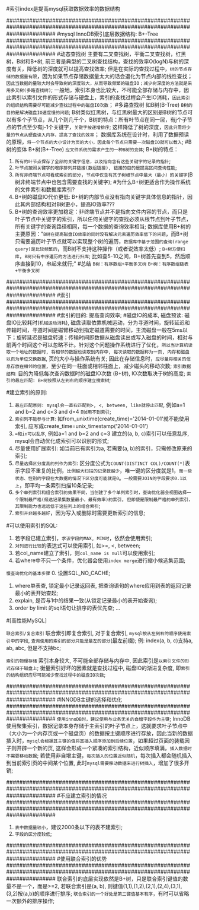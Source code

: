 #索引index是提高mysql获取数据效率的数据结构

###############################################################################################################################
#mysql InnoDB索引底层数据结构: B+-Tree
###############################################################################################################################
#动态查找树
主要有二叉查找树，平衡二叉查找树，红黑树，B树和B+树, 前三者是典型的二叉树查找结构，查找的效率O(logN)与树的深度有关，降低树的深度就可以提高查找效率;
但是在实际的查找过程中，`树的节点存储的数据量有限`，因为如果节点存储数据量太大的话会退化为节点内部的线性查找；
`因此当数据的量较大时会导致树的深度较大，从而导致频繁的磁盘IO；减少树深度的方法就是采用多叉树(多路查找树)`;
一般地，索引本身也比较大，不可能全部存储与内存中，因此索引以索引文件的形式存储与硬盘上，索引的查找过程会产生IO消耗，`因此索引的组织结构需要尽可能减少查找过程中的磁盘IO次数`；
#多路查找树 如B树(B-Tree)
`B树的目的是解决磁盘IO速度慢的问题`;
B树类似红黑树，与红黑树最大的区别是B树的节点可以有多个子节点，从几个到几千个，B树的特点：所有叶节点在同一层，有j个子节点的节点至少有j-1个关键字，`关键字按递增排序`; 这样降低了树的深度，`因此只需将少量的节点从硬盘读入内存，提高了查找的效率`；
数据库系统在设计时，利用了数据预读的原理，`将一个节点的大小设计为页的大小，因此每个节点只需要一次磁盘IO就可以载入`;
#B树的变体 B+树(B+-Tree)
`应文件系统的需求产生的一种B树的变体`;
B+树的特点：
1. `所有的叶节点保存了全部的关键字信息，以及指向含有这些关键字的记录的指针`; 
2. `叶节点按照关键字的增序排列并链接(数组链接), 链接的目的是提高区间查询性能`;
3. `所有非终端节点可看成索引的部分`，`节点中仅含有其子树根节点中最大（最小）的关键字`(B树非终端节点中也包含需要查找的关键字);
#为什么B+树更适合作为操作系统的文件索引和数据库索引?
1. B+树的磁盘IO代价更低: B+树的内部节点没有指向关键字具体信息的指针，因此其内部结构相对B树更小，提高IO效率???
2. B+树的查询效率更加稳定：非终端节点并不是指向文件内容的节点，而只是叶子节点中关键字的索引，所以任何关键字的查找必须从根节点到叶子节点，所有关键字的查询路径相同，每一个数据的查询效率相当;
数据库使用B+树的主要原因："`B树在提高磁盘IO效率的同时没有解决元素遍历效率低下的问题`，而B+树只需要遍历叶子节点就可以实现整个树的遍历，`数据库中基于范围的查询(range query)是比较频繁的`，而B树不支持这种操作（或者说效率太低）; `B+树方便扫库`，`B树只有中序遍历的方法进行扫库`; 比如查5-10之间，B+树首先查到5，然后顺序直接到10，串起来就行;"
#总结
`B树：有序数组+平衡多叉树`
`B+树：有序数组链表+平衡多叉树`

###############################################################################################################################
#索引
###############################################################################################################################
#索引的目的: 提高查询效率;
#磁盘IO的成本, 磁盘预读: 
磁盘IO比较耗时(`机械运动消耗`), 磁盘读取依靠机械运动，分为寻道时间，旋转延迟和传输时间，寻道时间是磁臂移动到指定磁道需要的时间，主流磁盘一般在5ms以下；旋转延迟是磁盘转速；传输时间即数据从磁盘读出或写入磁盘的时间，相对与前两个时间这个可以忽略不计。针对这个问题操作系统进行了优化，`所以当计算机读取一个地址的数据时, 将相邻的数据也读取到内存中, 每次读取的数据称为一页, 内存和磁盘以页为单位交换数据`, 页的大小与操作系统有关;
因此在存储信息时，`应尽量将相关的信息存放在相邻的位置`，至少在同一柱面或相邻柱面上，减少磁头的移动次数;
`索引数据结构`: 目的为降低每次查询数据时的磁盘IO次数 (B+树), IO次数取决于树的高度;
`索引的最左匹配: B+树按照从左到右的顺序建立搜索树`;

#建立索引的原则:
1. `最左匹配原则: mysql会一直右匹配到>, <, between, like就停止匹配`, 例如a=1 and b=2 and c<3 and d=4 `则d用不到索引`;
2. `索引列不能参与计算`: 如from_unixtime(create_time)='2014-01-01'就不能使用索引, 应写成create_time=unix_timestamp('2014-01-01')
3. `=和in可以乱序`, 例如a=1 and b=2 and c=3 建立的(a, b, c)索引可以任意乱序, mysql会自动优化成索引可以识别的形式;
4. 尽量使用扩展索引: 如当前已有索引为a, 若需要(a, b)的索引，只需修改原来的索引;
5. `尽量选择区分度高的列作为索引`: 区分度公式为`COUNT(DISTINCT COL)/COUNT(*)`表示字段不重复的比例，`比例越大扫描的记录数越少`，唯一键的区分度就是1，`而一些状态、性别的字段在大数据的情况下区分度可能就是0`。`一般需要JOIN的字段要求0.1以上`，即平均一条索引扫描10条记录;
6. `多个单列索引和组合索引的效果不同，当创建了多个单列索引时，查询优化器会视图选择一个限制最严格(候选记录集数量最小，最有效率)的索引`，`但即使是限制最严格的单列索引，其限制能力也远远低于这些列上的组合索引`;
7. `索引并非越多越好`，因为写入或删除时需要更新索引的信息;

#可以使用索引的SQL:
1. 若字段已建立索引，`求该字段的MAX, MIN时`，依然会使用索引;
2. `对列进行比较`的表达式可以使用索引, 如>=, <, between;
3. 若col_name建立了索引，则`col_name is null`可以使用索引;
4. 若where中不只一个条件，优化器会使用`index merge`进行缩小候选集范围;

`慢查询优化的基本步骤`
0. 设置SQL_NO_CACHE;
1. where单表查, 锁定最小记录返回表, 把查询语句的where应用到表的返回记录最小的表开始查起;
2. explain, 是否与1中的结果一致(从锁定记录最小的表开始查询);
3. order by limit 的sql语句让排序的表优先查;
...

#[高性能MySQL]

`联合索引/复合索引`
联合索引即复合索引, 对于复合索引, `mysql按从左到右的顺序使用索引中的字段`, `查询使用的索引的部分只能是最左的部分`(最左前缀);
例: index(a, b, c)支持a, ab, abc, 但是不支持bc;

`索引的物理存储`
索引本身较大, 不可能全部存储与内存中, 因此索引是`以索引文件的形式存储于磁盘上`;
衡量索引好坏的因素就是查找过程中, 磁盘IO的渐进复杂度, 即`索引的结构组织应尽可能减少查找过程中的磁盘IO次数`;

###############################################################################################################################
#INNODB主键的选择和优化
###############################################################################################################################
`使用innoDB时，建议使用与业务无关的自增字段作为主键`;
InnoDB使用聚集索引，数据记录本身存储于主索引的叶子节点上，这就要求叶子节点中（大小为一个内存页或一个磁盘页）的数据按主键顺序进行存放，因此当新的数据插入时，`mysql会根据其主键的值将其插入顺序添加到后续位置`，如果超过页面的装载因子则开辟一个新的页, 这样会形成一个紧凑的索引结构，近似顺序填满，`插入数据时不需要移动数据`;
若使用非自增主键，`每次插入的位置近似随机`，每次插入都会随机插入到当前索引页的中间某个位置, 此时`mysql需要移动数据来进行树插入`，增加了很多开销;

###############################################################################################################################
#不应建立索引的情况
###############################################################################################################################
1. `表中数据量较小`，建议2000条以下的表不建索引;
2. `字段的区分度较低`;

###############################################################################################################################
#使用联合索引的优势
###############################################################################################################################
联合索引的底层实现依然是B+树，只是联合索引键值的数量不是一个，而是>=2, 若联合索引是(a, b), 则键值(1,1),(1,2),(2,1),(2,4),(3,1),(3,2)按(a,b)的顺序进行排序;
`联合索引的一个好处是第二键值基本有序`，有时可以省略一次额外的排序操作;